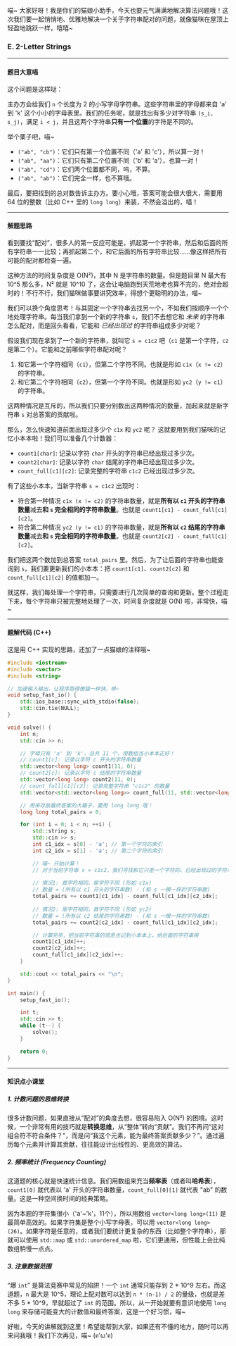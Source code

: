 喵~ 大家好呀！我是你们的猫娘小助手，今天也要元气满满地解决算法问题哦！这次我们要一起悄悄地、优雅地解决一个关于字符串配对的问题，就像猫咪在屋顶上轻盈地跳跃一样，嘻嘻~

### E. 2-Letter Strings

---

#### 题目大意喵

这个问题是这样哒：

主办方会给我们 `n` 个长度为 2 的小写字母字符串。这些字符串里的字母都来自 'a' 到 'k' 这个小小的字母表里。我们的任务呢，就是找出有多少对字符串 `(s_i, s_j)`，满足 `i < j`，并且这两个字符串**只有一个位置**的字符是不同的。

举个栗子吧，喵~
- `("ab", "cb")`：它们只有第一个位置不同（'a' 和 'c'），所以算一对！
- `("ab", "aa")`：它们只有第二个位置不同（'b' 和 'a'），也算一对！
- `("ab", "cd")`：它们两个位置都不同，呜，不算。
- `("ab", "ab")`：它们完全一样，也不算哦。

最后，要把找到的总对数告诉主办方。要小心哦，答案可能会很大很大，需要用 64 位的整数（比如 C++ 里的 `long long`）来装，不然会溢出的，喵！

---

#### 解题思路

看到要找“配对”，很多人的第一反应可能是，抓起第一个字符串，然后和后面的所有字符串一一比较；再抓起第二个，和它后面的所有字符串比较……像这样把所有可能的配对都检查一遍。

这种方法的时间复杂度是 O(N²)，其中 N 是字符串的数量。但是题目里 N 最大有 10^5 那么多，N² 就是 10^10 了，这会让电脑跑到天荒地老也算不完的，绝对会超时的！不行不行，我们猫咪做事要讲究效率，得想个更聪明的办法，喵~

我们可以换个角度思考！与其固定一个字符串去找另一个，不如我们按顺序一个个地处理字符串。每当我们拿到一个新的字符串 `s`，我们不去想它和 *未来* 的字符串怎么配对，而是回头看看，它能和 *已经出现过* 的字符串组成多少对呢？

假设我们现在拿到了一个新的字符串，就叫它 `s = c1c2` 吧（`c1` 是第一个字符，`c2` 是第二个）。它能和之前哪些字符串配对呢？
1.  和它第一个字符相同（`c1`），但第二个字符不同。也就是形如 `c1x`（`x != c2`）的字符串。
2.  和它第二个字符相同（`c2`），但第一个字符不同。也就是形如 `yc2`（`y != c1`）的字符串。

这两种情况是互斥的，所以我们只要分别数出这两种情况的数量，加起来就是新字符串 `s` 对总答案的贡献啦。

那么，怎么快速知道前面出现过多少个 `c1x` 和 `yc2` 呢？
这就要用到我们猫咪的记忆小本本啦！我们可以准备几个计数器：
- `count1[char]`: 记录以字符 `char` 开头的字符串已经出现过多少次。
- `count2[char]`: 记录以字符 `char` 结尾的字符串已经出现过多少次。
- `count_full[c1][c2]`: 记录完整的字符串 `c1c2` 已经出现过多少次。

有了这些小本本，当新字符串 `s = c1c2` 出现时：
- 符合第一种情况 `c1x (x != c2)` 的字符串数量，就是**所有以 `c1` 开头的字符串数量**减去**和 `s` 完全相同的字符串数量**。也就是 `count1[c1] - count_full[c1][c2]`。
- 符合第二种情况 `yc2 (y != c1)` 的字符串数量，就是**所有以 `c2` 结尾的字符串数量**减去**和 `s` 完全相同的字符串数量**。也就是 `count2[c2] - count_full[c1][c2]`。

我们把这两个数加到总答案 `total_pairs` 里。然后，为了让后面的字符串也能查询到 `s`，我们要更新我们的小本本：把 `count1[c1]`、`count2[c2]` 和 `count_full[c1][c2]` 的值都加一。

就这样，我们每处理一个字符串，只需要进行几次简单的查询和更新。整个过程走下来，每个字符串只被完整地处理了一次，时间复杂度就是 O(N) 啦，非常快，喵~

---

#### 题解代码 (C++)

这是用 C++ 实现的思路，还加了一点猫娘的注释哦~

```cpp
#include <iostream>
#include <vector>
#include <string>

// 加速输入输出，让程序跑得像猫一样快，咻~
void setup_fast_io() {
    std::ios_base::sync_with_stdio(false);
    std::cin.tie(NULL);
}

void solve() {
    int n;
    std::cin >> n;

    // 字母只有 'a' 到 'k'，总共 11 个，用数组当小本本正好！
    // count1[c]: 记录以字符 c 开头的字符串数量
    std::vector<long long> count1(11, 0);
    // count2[c]: 记录以字符 c 结尾的字符串数量
    std::vector<long long> count2(11, 0);
    // count_full[c1][c2]: 记录完整字符串 "c1c2" 的数量
    std::vector<std::vector<long long>> count_full(11, std::vector<long long>(11, 0));

    // 用来存放最终答案的大箱子，要用 long long 哦！
    long long total_pairs = 0;

    for (int i = 0; i < n; ++i) {
        std::string s;
        std::cin >> s;
        int c1_idx = s[0] - 'a'; // 第一个字符的索引
        int c2_idx = s[1] - 'a'; // 第二个字符的索引

        // 喵~ 开始计算！
        // 对于当前字符串 s = c1c2，我们寻找和它只差一个字符的、已经出现过的字符串
        
        // 情况1: 首字符相同，尾字符不同 (形如 c1x)
        // 数量 = (所有以 c1 开头的字符串数) - (和 s 一模一样的字符串数)
        total_pairs += count1[c1_idx] - count_full[c1_idx][c2_idx];
        
        // 情况2: 尾字符相同，首字符不同 (形如 yc2)
        // 数量 = (所有以 c2 结尾的字符串数) - (和 s 一模一样的字符串数)
        total_pairs += count2[c2_idx] - count_full[c1_idx][c2_idx];

        // 计算完毕，把当前字符串的信息也记到小本本上，给后面的字符串用
        count1[c1_idx]++;
        count2[c2_idx]++;
        count_full[c1_idx][c2_idx]++;
    }

    std::cout << total_pairs << "\n";
}

int main() {
    setup_fast_io();

    int t;
    std::cin >> t;
    while (t--) {
        solve();
    }

    return 0;
}
```

---

#### 知识点小课堂

##### 1. 计数问题的思维转换

很多计数问题，如果直接从“配对”的角度去想，很容易陷入 O(N²) 的困境。这时候，一个非常有用的技巧就是**转换思维**，从“整体”转向“贡献”。我们不再问“这对组合符不符合条件？”，而是问“我这个元素，能为最终答案贡献多少？”。通过遍历每个元素并计算其贡献，往往能设计出线性的、更高效的算法。

##### 2. 频率统计 (Frequency Counting)

这道题的核心就是快速统计信息。我们用数组来充当**频率表**（或者叫**哈希表**），`count1[0]` 就代表以 'a' 开头的字符串数量，`count_full[0][1]` 就代表 "ab" 的数量。这是一种空间换时间的经典策略。

因为本题的字符集很小（'a'~'k'，11个），所以用数组 `vector<long long>(11)` 是最简单高效的。如果字符集是整个小写字母表，可以用 `vector<long long>(26)`。如果字符是任意的，或者我们要统计更复杂的东西（比如整个字符串），那就可以使用 `std::map` 或 `std::unordered_map` 啦，它们更通用，但性能上会比纯数组稍慢一点点。

##### 3. 注意数据范围

“爆 `int`” 是算法竞赛中常见的陷阱！一个 `int` 通常只能存到 2 * 10^9 左右。而这道题，`n` 最大是 10^5，理论上配对数可以达到 `n * (n-1) / 2` 的量级，也就是差不多 5 * 10^9，早就超过了 `int` 的范围。所以，从一开始就要有意识地使用 `long long` 来存储可能变大的计数值和最终答案，这是一个好习惯，喵~

好啦，今天的讲解就到这里！希望能帮到大家，如果还有不懂的地方，随时可以再来问我哦！我们下次再见，喵~ (ฅ'ω'ฅ)